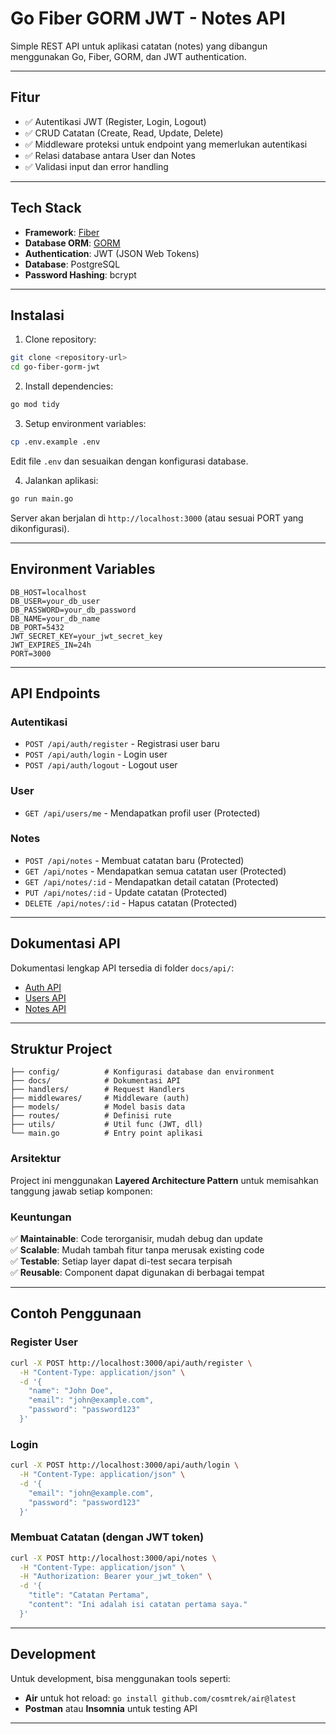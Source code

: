 # Go Fiber GORM JWT - Notes API

Simple REST API untuk aplikasi catatan (notes) yang dibangun menggunakan Go, Fiber, GORM, dan JWT authentication.

---

## Fitur

- ✅ Autentikasi JWT (Register, Login, Logout)
- ✅ CRUD Catatan (Create, Read, Update, Delete)
- ✅ Middleware proteksi untuk endpoint yang memerlukan autentikasi
- ✅ Relasi database antara User dan Notes
- ✅ Validasi input dan error handling

---

## Tech Stack

- **Framework**: [Fiber](https://gofiber.io/)
- **Database ORM**: [GORM](https://gorm.io/)
- **Authentication**: JWT (JSON Web Tokens)
- **Database**: PostgreSQL
- **Password Hashing**: bcrypt

---

## Instalasi

1. Clone repository:

```bash
git clone <repository-url>
cd go-fiber-gorm-jwt
```

2. Install dependencies:

```bash
go mod tidy
```

3. Setup environment variables:

```bash
cp .env.example .env
```

Edit file `.env` dan sesuaikan dengan konfigurasi database.

4. Jalankan aplikasi:

```bash
go run main.go
```

Server akan berjalan di `http://localhost:3000` (atau sesuai PORT yang dikonfigurasi).

---

## Environment Variables

```env
DB_HOST=localhost
DB_USER=your_db_user
DB_PASSWORD=your_db_password
DB_NAME=your_db_name
DB_PORT=5432
JWT_SECRET_KEY=your_jwt_secret_key
JWT_EXPIRES_IN=24h
PORT=3000
```

---

## API Endpoints

### Autentikasi

- `POST /api/auth/register` - Registrasi user baru
- `POST /api/auth/login` - Login user
- `POST /api/auth/logout` - Logout user

### User

- `GET /api/users/me` - Mendapatkan profil user (Protected)

### Notes

- `POST /api/notes` - Membuat catatan baru (Protected)
- `GET /api/notes` - Mendapatkan semua catatan user (Protected)
- `GET /api/notes/:id` - Mendapatkan detail catatan (Protected)
- `PUT /api/notes/:id` - Update catatan (Protected)
- `DELETE /api/notes/:id` - Hapus catatan (Protected)

---

## Dokumentasi API

Dokumentasi lengkap API tersedia di folder `docs/api/`:

- [Auth API](docs/api/auth.md)
- [Users API](docs/api/users.md)
- [Notes API](docs/api/notes.md)

---

## Struktur Project

```
├── config/          # Konfigurasi database dan environment
├── docs/            # Dokumentasi API
├── handlers/        # Request Handlers
├── middlewares/     # Middleware (auth)
├── models/          # Model basis data
├── routes/          # Definisi rute
├── utils/           # Util func (JWT, dll)
└── main.go          # Entry point aplikasi
```

### Arsitektur

Project ini menggunakan **Layered Architecture Pattern** untuk memisahkan tanggung jawab setiap komponen:

### Keuntungan

✅ **Maintainable**: Code terorganisir, mudah debug dan update  
✅ **Scalable**: Mudah tambah fitur tanpa merusak existing code  
✅ **Testable**: Setiap layer dapat di-test secara terpisah  
✅ **Reusable**: Component dapat digunakan di berbagai tempat

---

## Contoh Penggunaan

### Register User

```bash
curl -X POST http://localhost:3000/api/auth/register \
  -H "Content-Type: application/json" \
  -d '{
    "name": "John Doe",
    "email": "john@example.com",
    "password": "password123"
  }'
```

### Login

```bash
curl -X POST http://localhost:3000/api/auth/login \
  -H "Content-Type: application/json" \
  -d '{
    "email": "john@example.com",
    "password": "password123"
  }'
```

### Membuat Catatan (dengan JWT token)

```bash
curl -X POST http://localhost:3000/api/notes \
  -H "Content-Type: application/json" \
  -H "Authorization: Bearer your_jwt_token" \
  -d '{
    "title": "Catatan Pertama",
    "content": "Ini adalah isi catatan pertama saya."
  }'
```

---

## Development

Untuk development, bisa menggunakan tools seperti:

- **Air** untuk hot reload: `go install github.com/cosmtrek/air@latest`
- **Postman** atau **Insomnia** untuk testing API

---
